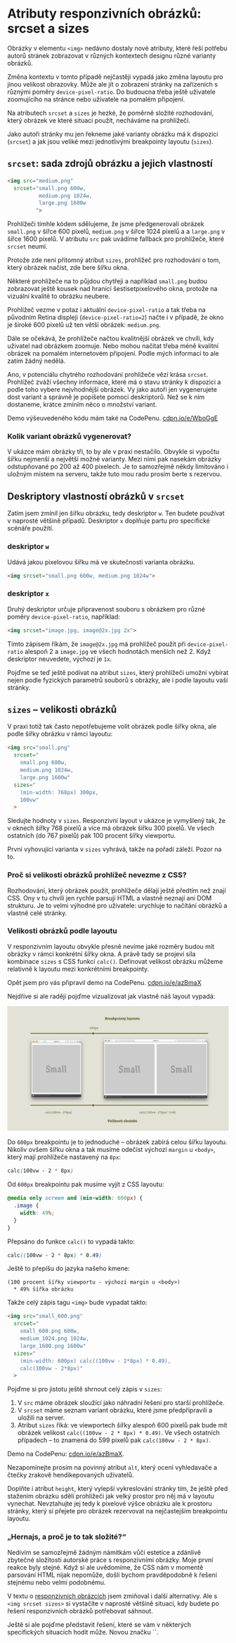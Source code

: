 # Atributy responzivních obrázků: srcset a sizes

Obrázky v elementu `<img>` nedávno dostaly nové atributy, které řeší potřebu autorů stránek zobrazovat v různých kontextech designu různé varianty obrázků.

Změna kontextu v tomto případě nejčastěji vypadá jako změna layoutu pro jinou velikost obrazovky. Může ale jít o zobrazení stránky na zařízeních s různými poměry `device-pixel-ratio`. Do budoucna třeba ještě uživatele zoomujícího na stránce nebo uživatele na pomalém připojení. 

<!-- AdSnippet -->

Na atributech `srcset` a `sizes` je hezké, že poměrně složité rozhodování, který obrázek ve které situaci použít, necháváme na prohlížeči. 

Jako autoři stránky mu jen řekneme jaké varianty obrázku má k dispozici (`srcset`) a jak jsou veliké mezi jednotlivými breakpointy layoutu (`sizes`).

## `srcset`: sada zdrojů obrázku a jejich vlastností

```html
<img src="medium.png"
  srcset="small.png 600w, 
          medium.png 1024w, 
          large.png 1600w
         ">
```

Prohlížeči tímhle kódem sdělujeme, že jsme předgenerovali obrázek `small.png` v šířce 600 pixelů, `medium.png` v šířce 1024 pixelů a a `large.png` v šířce 1600 pixelů. V atributu `src` pak uvádíme fallback pro prohlížeče, které `srcset` neumí.

Protože zde není přítomný atribut `sizes`, prohlížeč pro rozhodování o tom, který obrázek načíst, zde bere šířku okna. 

<!-- AdSnippet -->

Některé prohlížeče na to půjdou chytřeji a například `small.png` budou zobrazovat ještě kousek nad hranicí šestisetpixelového okna, protože na vizuální kvalitě to obrázku neubere.

Prohlížeč vezme v potaz i aktuální `device-pixel-ratio` a tak třeba na původním Retina displeji (`device-pixel-ratio=2`) načte i v případě, že okno je široké 600 pixelů už ten větší obrázek: `medium.png`.

Dále se očekává, že prohlížeče načtou kvalitnější obrázek ve chvíli, kdy uživatel nad obrázkem zoomuje. Nebo mohou načítat třeba méně kvalitní obrázek na pomalém internetovém připojení. Podle mých informací to ale zatím žádný nedělá.

Ano, v potenciálu chytrého rozhodování prohlížeče vězí krása `srcset`. Prohlížeč zváží všechny informace, které má o stavu stránky k dispozici a podle toho vybere nejvhodnější obrázek. Vy jako autoři jen vygenerujete dost variant a správně je popíšete pomocí deskriptorů. Než se k nim dostaneme, krátce zmíním něco o množství variant.

Demo výšeuvedeného kódu mám také na CodePenu. [cdpn.io/e/WboGgE](http://codepen.io/machal/pen/WboGgE?editors=100)


### Kolik variant obrázků vygenerovat?

V ukázce mám obrázky tři, to by ale v praxi nestačilo. Obvykle si vypočtu šířku nejmenší a největší možné varianty. Mezi nimi pak nasekám obrázky odstupňované po 200 až 400 pixelech. Je to samozřejmě někdy limitováno i uložným místem na serveru, takže tuto mou radu prosím berte s rezervou.



## Deskriptory vlastností obrázků v `srcset`

Zatím jsem zmínil jen šířku obrázku, tedy deskriptor `w`. Ten budete používat v naprosté většině případů. Deskriptor `x` doplňuje partu pro specifické scénáře použití.

### deskriptor `w`

Udává jakou pixelovou šířku má ve skutečnosti varianta obrázku.

```html
<img srcset="small.png 600w, medium.png 1024w">
```

### deskriptor `x`

Druhý deskriptor určuje připravenost souboru s obrázkem pro různé poměry `device-pixel-ratio`, například:

```html
<img srcset="image.jpg, image@2x.jpg 2x">
```

Tímto zápisem říkám, že `image@2x.jpg` má prohlížeč použít při `device-pixel-ratio` alespoň 2 a `image.jpg` ve všech hodnotách menších než 2. Když deskriptor neuvedete, výchozí je `1x`.

Pojďme se teď ještě podívat na atribut `sizes`, který prohlížeči umožní vybírat nejen podle fyzických parametrů souborů s obrázky, ale i podle layoutu vaší stránky.

## `sizes` – velikosti obrázků

V praxi totiž tak často nepotřebujeme volit obrázek podle šířky okna, ale podle šířky obrázku v rámci layoutu:

```html
<img src="small.png"
  srcset="
    small.png 600w, 
    medium.png 1024w, 
    large.png 1600w"
  sizes="
    (min-width: 768px) 300px, 
    100vw"
  >
```

Sledujte hodnoty v `sizes`. Responzivní layout v ukázce je vymyšlený tak, že v oknech šířky 768 pixelů a více má obrázek šířku 300 pixelů. Ve všech ostatních (do 767 pixelů) pak 100 procent šířky viewportu.

<!-- AdSnippet -->

První vyhovující varianta v `sizes` vyhrává, takže na pořadí záleží. Pozor na to.

### Proč si velikosti obrázků prohlížeč nevezme z CSS?

Rozhodování, který obrázek použít, prohlížeče dělají ještě předtím než znají CSS. Ony v tu chvíli jen rychle parsují HTML a vlastně neznají ani DOM strukturu. Je to velmi výhodné pro uživatele: urychluje to načítání obrázků a vlastně celé stránky.

### Velikosti obrázků podle layoutu

V responzivním layoutu obvykle přesně nevíme jaké rozměry budou mít obrázky v rámci konkrétní šířky okna. A právě tady se projeví síla kombinace `sizes` s CSS funkcí `calc()`. Definovat velikost obrázku můžeme relativně k layoutu mezi konkrétními breakpointy.

Opět jsem pro vás připravil demo na CodePenu. [cdpn.io/e/azBmaX](http://codepen.io/machal/pen/azBmaX?editors=110)

Nejdříve si ale raději pojďme vizualizovat jak vlastně náš layout vypadá:

![Layout příkladu pro demonstraci srcset/sizes](dist/images/original/rwd-obrazky-priklad-layout.jpg)

Do `600px` breakpointu je to jednoduché – obrázek zabírá celou šířku layoutu. Nikoliv ovšem šířku okna a tak musíme odečíst výchozí `margin` u `<body>`, který mají prohlížeče nastavený na `8px`:

```css
calc(100vw - 2 * 8px)
```

Od `600px` breakpointu pak musíme vyjít z CSS layoutu:

```css
@media only screen and (min-width: 600px) {
  .image {
    width: 49%;
  }
}
```

Přepsáno do funkce `calc()` to vypadá takto:

```css
calc((100vw - 2 * 8px) * 0.49)
```

Ještě to přepíšu do jazyka našeho kmene:

```
(100 procent šířky viewportu - výchozí margin u <body>) 
  * 49% šířka obrázku
```

Takže celý zápis tagu `<img>` bude vypadat takto:

```html
<img src="small_600.png"
  srcset="
    small_600.png 600w, 
    medium_1024.png 1024w, 
    large_1600.png 1600w"
  sizes="
    (min-width: 600px) calc((100vw - 2*8px) * 0.49), 
    calc(100vw - 2*8px)"
  >
```

Pojďme si pro jistotu ještě shrnout celý zápis v `sizes`:

1. V `src` máme obrázek sloužící jako náhradní řešení pro starší prohlížeče.
2. V `srcset` máme seznam variant obrázku, které jsme předpřipravili a uložili na server.
3. Atribut `sizes` říká: ve viewportech šířky alespoň 600 pixelů pak bude mít obrázek velikost `calc((100vw - 2 * 8px) * 0.49)`. Ve všech ostatních případech – to znamená do 599 pixelů pak `calc(100vw - 2 * 8px)`.

Demo na CodePenu: [cdpn.io/e/azBmaX](http://codepen.io/machal/full/azBmaX?editors=110). 

Nezapomínejte prosím na povinný atribut `alt`, který ocení vyhledavače a  čtečky zrakově hendikepovaných uživatelů. 

Doplňte i atribut `height`, který vylepší vykreslování stránky tím, že ještě před stažením obrázku sdělí prohlížeči jak velký prostor pro něj má v layoutu vynechat. Nevztahujte jej tedy k pixelové výšce obrázku ale k prostoru stránky, který si přejete pro obrázek rezervovat na nejčastejším breakpointu layoutu.

### „Hernajs, a proč je to tak složité?“

Nedivím se samozřejmě žádným námitkám vůči estetice a zdánlivě zbytečné složitosti autorské práce s responzivními obrázky. Moje první reakce byly stejné. Když si ale uvědomíme, že CSS nám v momentě parsování HTML nijak nepomůže, došli bychom pravděpodobně k řešení stejnému nebo velmi podobnému.

V textu o [responzivních obrázcích](responzivni-obrazky.md) jsem zmiňoval i další alternativy. Ale s `<img srcset sizes>` si vystačíte v naprosté většině situací, kdy budete po řešení responzivních obrázků potřebovat sáhnout.

<div class="ebook-only" markdown="1">
  Ještě si ale pojďme představit řešení, které se vám v některých specifických situacích hodit může. Novou značku `<picture>`.
</div>


